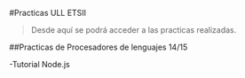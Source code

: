 #Practicas ULL ETSII

>Desde aquí se podrá acceder a las practicas realizadas.


##Practicas de Procesadores de lenguajes 14/15

-Tutorial Node.js

